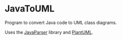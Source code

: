 # JavaToUML
Program to convert Java code to UML class diagrams.

Uses the [JavaParser](https://github.com/javaparser/javaparser) library and [PlantUML](http://plantuml.com/).
